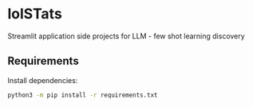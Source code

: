 # lolSTats

Streamlit application side projects for LLM - few shot learning discovery

## Requirements

Install dependencies:
```bash
python3 -m pip install -r requirements.txt
```


